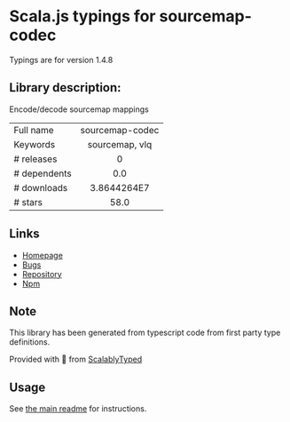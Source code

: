
# Scala.js typings for sourcemap-codec

Typings are for version 1.4.8

## Library description:
Encode/decode sourcemap mappings

|                    |                 |
| ------------------ | :-------------: |
| Full name          | sourcemap-codec |
| Keywords           | sourcemap, vlq |
| # releases         | 0 |
| # dependents       | 0.0 |
| # downloads        | 3.8644264E7 |
| # stars            | 58.0 |

## Links
- [Homepage](https://github.com/Rich-Harris/sourcemap-codec)
- [Bugs](https://github.com/Rich-Harris/sourcemap-codec/issues)
- [Repository](https://github.com/Rich-Harris/sourcemap-codec)
- [Npm](https://www.npmjs.com/package/sourcemap-codec)
    


## Note
This library has been generated from typescript code from first party type definitions.

Provided with :purple_heart: from [ScalablyTyped](https://github.com/oyvindberg/ScalablyTyped)

## Usage
See [the main readme](../../readme.md) for instructions.



